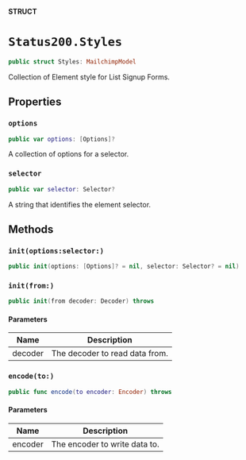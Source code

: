 **STRUCT**

# `Status200.Styles`

```swift
public struct Styles: MailchimpModel
```

Collection of Element style for List Signup Forms.

## Properties
### `options`

```swift
public var options: [Options]?
```

A collection of options for a selector.

### `selector`

```swift
public var selector: Selector?
```

A string that identifies the element selector.

## Methods
### `init(options:selector:)`

```swift
public init(options: [Options]? = nil, selector: Selector? = nil)
```

### `init(from:)`

```swift
public init(from decoder: Decoder) throws
```

#### Parameters

| Name | Description |
| ---- | ----------- |
| decoder | The decoder to read data from. |

### `encode(to:)`

```swift
public func encode(to encoder: Encoder) throws
```

#### Parameters

| Name | Description |
| ---- | ----------- |
| encoder | The encoder to write data to. |
